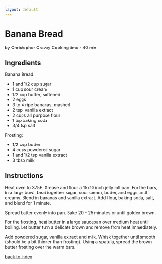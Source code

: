 ```yaml
---
layout: default
---
```


# Banana Bread
by Christopher Cravey
Cooking time ~40 min

## Ingredients

Banana Bread:
- 1 and 1/2 cup sugar
- 1 cup sour cream
- 1/2 cup butter, softened
- 2 eggs
- 3 to 4 ripe bananas, mashed 
- 2 tsp. vanilla extract
- 2 cups all purpose flour
- 1 tsp baking soda
- 3/4 tsp salt

Frosting:
- 1/2 cup butter
- 4 cups powdered sugar
- 1 and 1/2 tsp vanilla extract
- 3 tbsp milk

## Instructions

Heat oven to 375F. Grease and flour a 15x10 inch jelly roll pan. For the bars, in a large bowl, beat together sugar, sour cream, butter, and eggs until creamy. Blend in bananas and vanilla extract. Add flour, baking soda, salt, and blend for 1 minute.

Spread batter evenly into pan. Bake 20 - 25 minutes or until golden brown.

For the frosting, heat butter in a large saucepan over medium heat until boiling. Let butter turn a delicate brown and remove from heat immediately.

Add powdered sugar, vanilla extract and milk. Whisk together until smooth (should be a bit thinner than frosting). Using a spatula, spread the brown butter frosting over the warm bars.

[back to index](../)